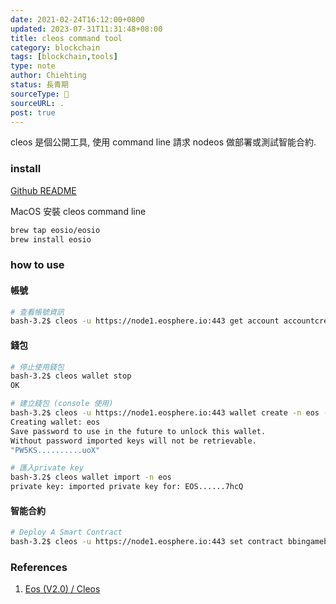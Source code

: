 ```yaml
---
date: 2021-02-24T16:12:00+0800
updated: 2023-07-31T11:31:48+08:00
title: cleos command tool
category: blockchain
tags: [blockchain,tools]
type: note
author: Chiehting
status: 長青期
sourceType: 📜️
sourceURL: .
post: true
---
```


cleos 是個公開工具, 使用 command line 請求 nodeos 做部署或測試智能合約. 

<!--more-->

### install

[Github README](https://github.com/EOSIO/eos/blob/master/README.md)

MacOS 安裝 cleos command line

```bash
brew tap eosio/eosio
brew install eosio
```

### how to use

#### 帳號

```bash
# 查看帳號資訊
bash-3.2$ cleos -u https://node1.eosphere.io:443 get account accountcreat
```

#### 錢包

```bash
# 停止使用錢包
bash-3.2$ cleos wallet stop
OK

# 建立錢包 (console 使用)
bash-3.2$ cleos -u https://node1.eosphere.io:443 wallet create -n eos --to-console
Creating wallet: eos
Save password to use in the future to unlock this wallet.
Without password imported keys will not be retrievable.
"PW5KS..........uoX"

# 匯入private key
bash-3.2$ cleos wallet import -n eos
private key: imported private key for: EOS......7hcQ
```

#### 智能合約

```bash
# Deploy A Smart Contract
bash-3.2$ cleos -u https://node1.eosphere.io:443 set contract bbingamebac1 /projects/eos-go/contracts/heart bbingamebac1@active
```

### References

1. [Eos (V2.0) / Cleos](https://developers.eos.io/manuals/eos/latest/cleos/index)